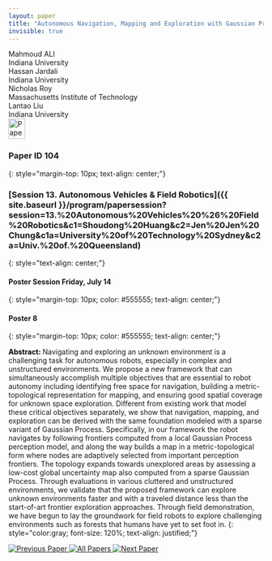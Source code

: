 ```yaml
---
layout: paper
title: "Autonomous Navigation, Mapping and Exploration with Gaussian Processes"
invisible: true
---
```

<div class="paper-authors">
<div class="paper-author-box">
    <div class="paper-author-name">Mahmoud ALI</div>
    <div class="paper-author-uni">Indiana University</div>
</div>
<div class="paper-author-box">
    <div class="paper-author-name">Hassan Jardali</div>
    <div class="paper-author-uni">Indiana University</div>
</div>
<div class="paper-author-box">
    <div class="paper-author-name">Nicholas Roy</div>
    <div class="paper-author-uni">Massachusetts Institute of Technology</div>
</div>
<div class="paper-author-box">
    <div class="paper-author-name">Lantao Liu</div>
    <div class="paper-author-uni">Indiana University</div>
</div>

</div><div class="paper-pdf">
<div> <a href="http://www.roboticsproceedings.org/rss19/p104.pdf"><img src="{{ site.baseurl }}/images/paper_link.png" alt="Paper Website" width = "33"  height = "40"/></a> </div>
</div>

### Paper ID 104
{: style="margin-top: 10px; text-align: center;"}

### [Session 13. Autonomous Vehicles & Field Robotics]({{ site.baseurl }}/program/papersession?session=13.%20Autonomous%20Vehicles%20%26%20Field%20Robotics&c1=Shoudong%20Huang&c2=Jen%20Jen%20Chung&c1a=University%20of%20Technology%20Sydney&c2a=Univ.%20of.%20Queensland)
{: style="text-align: center;"}

#### Poster Session Friday, July 14
{: style="margin-top: 10px; color: #555555; text-align: center;"}

#### Poster 8
{: style="margin-top: 10px; color: #555555; text-align: center;"}

<b style="color: black;">Abstract: </b>Navigating and exploring an unknown environment is a challenging task for autonomous robots, especially in complex and unstructured environments. We propose a new framework that can simultaneously accomplish multiple objectives that are essential to robot autonomy including identifying free space for navigation, building a metric-topological representation for mapping, and ensuring good spatial coverage for unknown space exploration. Different from existing work that model these critical objectives separately, we show that navigation, mapping, and exploration can be derived with the same foundation modeled with a sparse variant of Gaussian Process. Specifically, in our framework the robot navigates by following frontiers computed from a local Gaussian Process perception model, and along the way builds a map in a metric-topological form where nodes are adaptively selected from important perception frontiers. The topology expands towards unexplored areas by assessing a low-cost global uncertainty map also computed from a sparse Gaussian Process. Through evaluations in various cluttered and unstructured environments, we validate that the proposed framework can explore unknown environments faster and with a traveled distance less than the start-of-art frontier exploration approaches. Through field demonstration, we have begun to lay the groundwork for field robots to explore challenging environments such as forests that humans have yet to set foot in.
{: style="color:gray; font-size: 120%; text-align: justified;"}


<div class="paper-menu">
<a href="{{ site.baseurl }}/program/papers/103/"> <img src="{{ site.baseurl }}/images/previous_paper_icon.png" alt="Previous Paper" title="Previous Paper"/> </a>
<a href="{{ site.baseurl }}/program/papers"><img src="{{ site.baseurl }}/images/overview_icon.png" alt="All Papers" title="All Papers"/> </a>
<a href="{{ site.baseurl }}/program/papers/105/"> <img src="{{ site.baseurl }}/images/next_paper_icon.png" alt="Next Paper" title="Next Paper"/> </a>

</div>
